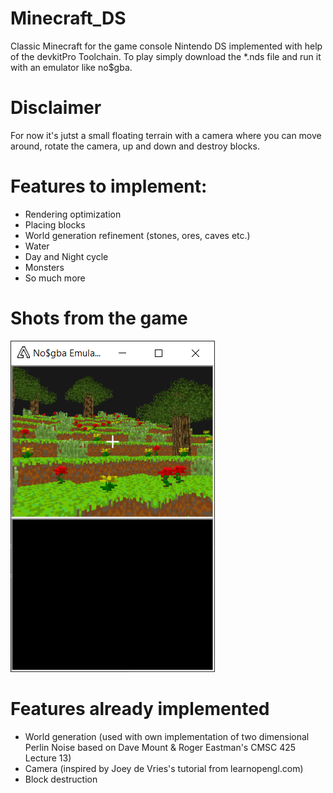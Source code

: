 # Minecraft_DS
Classic Minecraft for the game console Nintendo DS implemented with help of the devkitPro Toolchain.
To play simply download the *.nds file and run it with an emulator like no$gba.

# Disclaimer
For now it's jutst a small floating terrain with a camera where you can move around, rotate the camera, up and down and destroy blocks.

# Features to implement:
  - Rendering optimization
  - Placing blocks
  - World generation refinement (stones, ores, caves etc.)
  - Water
  - Day and Night cycle
  - Monsters
  - So much more

# Shots from the game

![](game_images/plants.png)

# Features already implemented
  - World generation (used with own implementation of two dimensional Perlin Noise based on Dave Mount & Roger Eastman's CMSC 425 Lecture 13)
  - Camera (inspired by Joey de Vries's tutorial from learnopengl.com)
  - Block destruction
